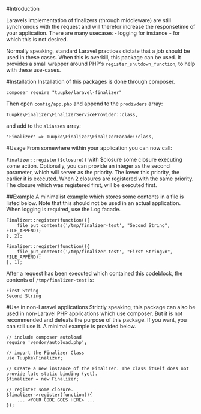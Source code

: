 #Introduction

Laravels implementation of finalizers (through middleware) are still synchronous with the request and will therefor increase the responsetime of your application. There are many usecases - logging for instance - for which this is not desired.

Normally speaking, standard Laravel practices dictate that a job should be used in these cases. When this is overkill, this package can be used. It provides a small wrapper around PHP's `register_shutdown_function`, to help with these use-cases.

#Installation
Installation of this packages is done through composer.

```composer require "tuupke/laravel-finalizer"```

Then open `config/app.php` and append to the `prodivders` array:

```Tuupke\Finalizer\FinalizerServiceProvider::class,```

and add to the `aliasses` array:

```'Finalizer' => Tuupke\Finalizer\FinalizerFacade::class,```

#Usage
From somewhere within your application you can now call:

```Finalizer::register($closure))``` with $closure some closure executing some action. Optionally, you can provide an integer as the second parameter, which will server as the priority. The lower this priority, the earlier it is executed. When 2 closures are registered with the same priority. The closure which was registered first, will be executed first.

##Example
A minimalist example which stores some contents in a file is listed below. Note that this should not be used in an actual application. When logging is required, use the Log facade.
```
Finalizer::register(function(){
    file_put_contents('/tmp/finalizer-test', "Second String", FILE_APPEND);
}, 2);

Finalizer::register(function(){
    file_put_contents('/tmp/finalizer-test', "First String\n", FILE_APPEND);
}, 1);
```

After a request has been executed which contained this codeblock, the contents of `/tmp/finalizer-test` is:

```
First String
Second String
```


#Use in non-Laravel applications
Strictly speaking, this package can also be used in non-Laravel PHP applications which use composer. But it is not recommended and defeats the purpose of this package. If you want, you can still use it. A minimal example is provided below.

```
// include composer autoload
require 'vendor/autoload.php';
 
// import the Finalizer Class
use Tuupke\Finalizer;
 
// Create a new instance of the Finalizer. The class itself does not provide late static binding (yet).
$finalizer = new Finalizer;
 
// register some closure.
$finalizer->register(function(){
    ... <YOUR CODE GOES HERE> ...
});
```
